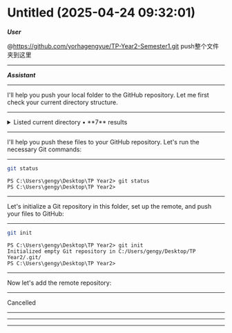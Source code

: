 <!-- Generated by SpecStory -->

# Untitled (2025-04-24 09:32:01)

_**User**_

@https://github.com/yorhagengyue/TP-Year2-Semester1.git push整个文件夹到这里

---

_**Assistant**_



---

I'll help you push your local folder to the GitHub repository. Let me first check your current directory structure.

---

<details>
            <summary>Listed current directory • **7** results</summary>
        
| Name |
|-------|
| 📄 `.cursorindexingignore` |
| 📁 `.specstory` |
| 📁 `Agile Methodology and Design Thinking` |
| 📁 `Application Security` |
| 📁 `Cloud Application Development` |
| 📁 `Effective Communication` |
| 📁 `Mobile App Development` |

</details>

---

I'll help you push these files to your GitHub repository. Let's run the necessary Git commands:

---

```bash
git status
```

```
PS C:\Users\gengy\Desktop\TP Year2> git status
PS C:\Users\gengy\Desktop\TP Year2>

```

---

Let's initialize a Git repository in this folder, set up the remote, and push your files to GitHub:

---

```bash
git init
```

```
PS C:\Users\gengy\Desktop\TP Year2> git init
Initialized empty Git repository in C:/Users/gengy/Desktop/TP Year2/.git/
PS C:\Users\gengy\Desktop\TP Year2>
```

---

Now let's add the remote repository:

---

Cancelled

---



---



---

